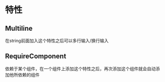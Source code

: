 # 特性

## Multiline

在string前面加入这个特性之后可以多行输入/换行输入

## RequireComponent

依赖于某个组件，在一个组件上添加这个特性之后，再次添加这个组件就会自动添加他所依赖的组件